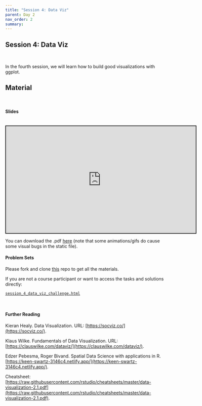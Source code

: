 ```yaml
---
title: "Session 4: Data Viz"
parent: Day 2
nav_order: 2
summary: 
---
```


## Session 4: Data Viz

<br/>

In the fourth session, we will learn how to build good visualizations with ggplot.

## Material

<br/>

#### Slides

<br/>

 <iframe src="https://raw.githack.com/m-freitag/intro-r-polsci/master/_lessons/Slides/Day%202/04_Data_Viz/04_Data_Viz.html?flush_cache=True" width="600" height="337.50" style="border:2px solid currentColor;" loading="lazy" allowfullscreen></iframe> <script>fitvids('.shareagain', {players: 'iframe'});</script>

You can download the .pdf [here](https://raw.githubusercontent.com/m-freitag/intro-r-polsci/master/_lessons/Slides/Day%202/04_Data_Viz/04_Data_Viz.pdf) (note that some animations/gifs do cause some visual bugs in the static file).

#### Problem Sets

Please fork and clone [this](https://github.com/m-freitag/R2021_materials) repo to get all the materials.

If you are not a course participant or want to access the tasks and solutions directly:

[`session_4_data_viz_challenge.html`](https://raw.githack.com/m-freitag/R2021_materials/master/Problem%20Sets/session_4_data_viz_challenge.html)

<br/>

#### Further Reading

Kieran Healy. Data Visualization. URL: [https://socviz.co/](https://socviz.co/).

Klaus Wilke. Fundamentals of Data Visualization. URL: [https://clauswilke.com/dataviz/](https://clauswilke.com/dataviz/).

Edzer Pebesma, Roger Bivand. Spatial Data Science with applications in R. [https://keen-swartz-3146c4.netlify.app/](https://keen-swartz-3146c4.netlify.app/).

Cheatsheet: [https://raw.githubusercontent.com/rstudio/cheatsheets/master/data-visualization-2.1.pdf](https://raw.githubusercontent.com/rstudio/cheatsheets/master/data-visualization-2.1.pdf).


